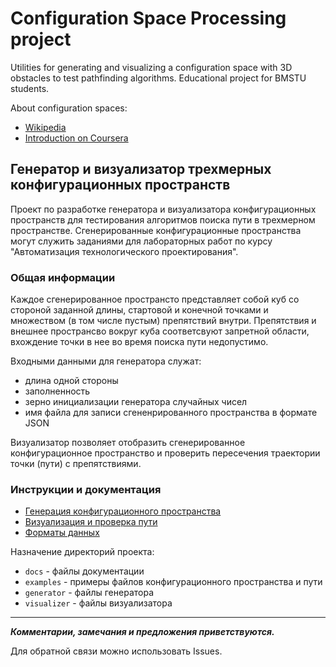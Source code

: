 # Configuration Space Processing project

Utilities for generating and visualizing a configuration space with 3D obstacles to test pathfinding algorithms.
Educational project for BMSTU students.

About configuration spaces:

* [Wikipedia](https://en.wikipedia.org/wiki/C-space)   
* [Introduction on Coursera](https://www.coursera.org/learn/robotics-motion-planning/lecture/0auId/2-1-introduction-to-configuration-space)


## Генератор и визуализатор трехмерных конфигурационных пространств

Проект по разработке генератора и визуализатора конфигурационных пространств для тестирования алгоритмов поиска пути в трехмерном пространстве.
Сгенерированные конфигурационные пространства могут служить заданиями для лабораторных работ по курсу "Автоматизация технологического проектирования".


### Общая информации

Каждое сгенерированное пространсто представляет собой куб со стороной заданной длины, стартовой и конечной точками и множеством (в том числе пустым) препятствий внутри.
Препятствия и внешнее пространсво вокруг куба соответсвуют запретной области, вхождение точки в нее во время поиска пути недопустимо.

Входными данными для генератора служат:

* длина одной стороны  
* заполненность
* зерно инициализации генератора случайных чисел
* имя файла для записи сгененрированного пространства в формате JSON

Визуализатор позволяет отобразить сгенерированное конфигурационное пространство и проверить пересечения траектории точки (пути) с препятствиями.


### Инструкции и документация

* [Генерация конфигурационного пространства](docs/generator.md)
* [Визуализация и проверка пути](docs/visualizer.md)
* [Форматы данных](docs/formats.md)

Назначение директорий проекта:

* `docs` - файлы документации
* `examples` - примеры файлов конфигурационного пространства и пути
* `generator` - файлы генератора
* `visualizer` - файлы визуализатора

___

***Комментарии, замечания и предложения приветствуются.***

Для обратной связи можно использовать Issues.
